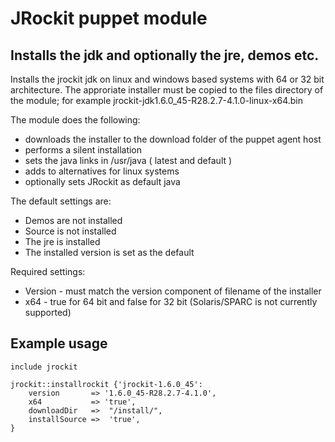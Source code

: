 JRockit puppet module
=====================


Installs the jdk and optionally the jre, demos etc.
---------------------------------------------------

Installs the jrockit jdk on linux and windows based systems with 64 or 32 bit architecture. The approriate installer must be copied to the files directory of the module; for example jrockit-jdk1.6.0_45-R28.2.7-4.1.0-linux-x64.bin

The module does the following:

- downloads the installer to the download folder of the puppet agent host
- performs a silent installation
- sets the java links in /usr/java ( latest and default ) 
- adds to alternatives for linux systems
- optionally sets JRockit as default java

The default settings are:

- Demos are not installed
- Source is not installed
- The jre is installed
- The installed version is set as the default

Required settings:

- Version - must match the version component of filename of the installer
- x64 - true for 64 bit and false for 32 bit (Solaris/SPARC is not currently supported)

Example usage
-------------

	include jrockit

	jrockit::installrockit {'jrockit-1.6.0_45':
	    version       => '1.6.0_45-R28.2.7-4.1.0',
	    x64           => 'true',
		downloadDir   =>  "/install/",
		installSource =>  'true',
	}

